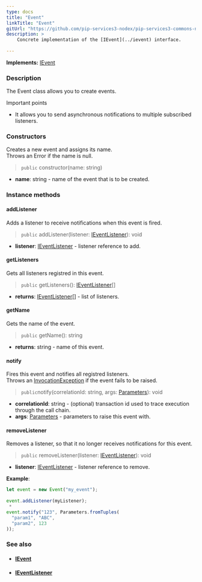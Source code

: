 ```yaml
---
type: docs
title: "Event"
linkTitle: "Event"
gitUrl: "https://github.com/pip-services3-nodex/pip-services3-commons-nodex"
description: > 
    Concrete implementation of the [IEvent](../ievent) interface.
   
---
```


**Implements:** [IEvent](../ievent)

### Description

The Event class allows you to create events.

Important points

- It allows you to send asynchronous notifications to multiple subscribed listeners.

### Constructors

Creates a new event and assigns its name.  
Throws an Error if the name is null.

> `public` constructor(name: string)

- **name**: string - name of the event that is to be created.

### Instance methods

#### addListener
Adds a listener to receive notifications when this event is fired.

> `public` addListener(listener: [IEventListener](../ievent_listener)): void

- **listener**: [IEventListener](../ievent_listener) - listener reference to add.

#### getListeners
Gets all listeners registred in this event.

> `public` getListeners(): [IEventListener](../ievent_listener)[]

- **returns**: [IEventListener](../ievent_listener)[] - list of listeners.

#### getName
Gets the name of the event.

> `public` getName(): string 

- **returns**: string - name of this event.

#### notify
Fires this event and notifies all registred listeners.  
Throws an [InvocationException](../errors/invocation_exception) if the event fails to be raised.

> `public`notify(correlationId: string, args: [Parameters](../../run/parameters)): void

- **correlationId**: string - (optional) transaction id used to trace execution through the call chain.
- **args**: [Parameters](../../run/parameters) - parameters to raise this event with.

#### removeListener
Removes a listener, so that it no longer receives notifications for this event.

> `public` removeListener(listener: [IEventListener](../ievent_listener)): void

- **listener**: [IEventListener](../ievent_listener) - listener reference to remove.

**Example**:

```typescript
let event = new Event("my_event");
 
event.addListener(myListener);
 *     
event.notify("123", Parameters.fromTuples(
  "param1", "ABC",
  "param2", 123
));

```

### See also
- #### [IEvent](../ievent)
- #### [IEventListener](../ievent_listener)

